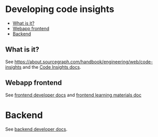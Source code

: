 # Developing code insights

- [What is it?](#what-is-it)
- [Webapp frontend](#webapp-frontend)
- [Backend](#backend)

## What is it?

See https://about.sourcegraph.com/handbook/engineering/web/code-insights and the [Code Insights docs](../../../code_insights/index.md). 

## Webapp frontend

See [frontend developer docs](frontend.md) and [frontend learning materials doc](frontend-learning-materials.md)

# Backend

See [backend developer docs](backend.md).
